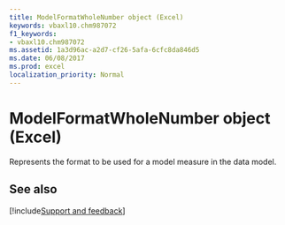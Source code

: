 ```yaml
---
title: ModelFormatWholeNumber object (Excel)
keywords: vbaxl10.chm987072
f1_keywords:
- vbaxl10.chm987072
ms.assetid: 1a3d96ac-a2d7-cf26-5afa-6cfc8da846d5
ms.date: 06/08/2017
ms.prod: excel
localization_priority: Normal
---
```



# ModelFormatWholeNumber object (Excel)

Represents the format to be used for a model measure in the data model.


## See also

[!include[Support and feedback](~/includes/feedback-boilerplate.md)]